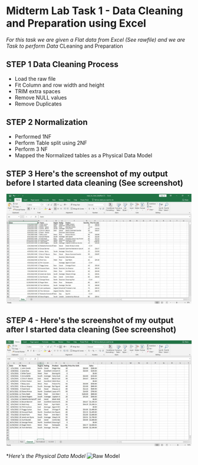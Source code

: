 # Midterm Lab Task 1 - Data Cleaning and Preparation using Excel
 *For this task we are given a Flat data from Excel (See rawfile) and we are Task to perform Data* 
 CLeaning and Preparation
## STEP 1 Data Cleaning Process 
- Load the raw file
- Fit Column and row width and height
- TRIM extra spaces
- Remove NULL values
- Remove Duplicates
## STEP 2 Normalization
- Performed 1NF
- Perform Table split using 2NF
- Perform 3 NF
- Mapped the Normalized tables as a Physical Data Model
## STEP 3 Here's the screenshot of my output before I started data cleaning (See screenshot)
![Raw Data](https://github.com/kbacus24-0576/EDM-PORTFOLIO-KELLY/blob/main/Midterm%20task/Image/raw_data.jpeg)
## STEP 4 - Here's the screenshot of my output after I started data cleaning (See screenshot)
![Clean Data](https://github.com/kbacus24-0576/EDM-PORTFOLIO-KELLY/blob/main/Midterm%20task/Image/clean_data.jpeg)

**Here's the Physical Data Model*
![Raw Model]()



